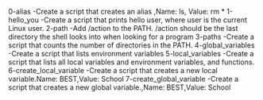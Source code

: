 0-alias -Create a script that creates an alias ,Name: ls, Value: rm *
1-hello_you -Create a script that prints hello user, where user is the current Linux user.
2-path -Add /action to the PATH. /action should be the last directory the shell looks into when looking for a program
3-paths -Create a script that counts the number of directories in the PATH.
4-global_variables -Create a script that lists environment variables
5-local_variables -Create a script that lists all local variables and environment variables, and functions.
6-create_local_variable -Create a script that creates a new local variable.Name: BEST,Value: School
7-create_global_variable -Create a script that creates a new global variable.,Name: BEST,Value: School


